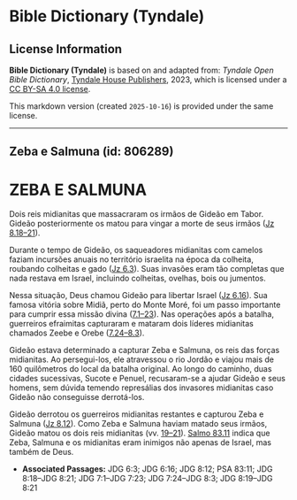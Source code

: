 # Bible Dictionary (Tyndale)

## License Information

**Bible Dictionary (Tyndale)** is based on and adapted from: _Tyndale Open Bible Dictionary_, [Tyndale House Publishers](https://tyndaleopenresources.com/), 2023, which is licensed under a [CC BY-SA 4.0 license](https://creativecommons.org/licenses/by-sa/4.0/legalcode.en).

This markdown version (created `2025-10-16`) is provided under the same license.



--------------------------------

## Zeba e Salmuna (id: 806289)

ZEBA E SALMUNA
==============

Dois reis midianitas que massacraram os irmãos de Gideão em Tabor. Gideão posteriormente os matou para vingar a morte de seus irmãos ([Jz 8\.18–21](https://ref.ly/Judg8:18-Judg8:21)).

Durante o tempo de Gideão, os saqueadores midianitas com camelos faziam incursões anuais no território israelita na época da colheita, roubando colheitas e gado ([Jz 6\.3](https://ref.ly/Judg6:3)). Suas invasões eram tão completas que nada restava em Israel, incluindo colheitas, ovelhas, bois ou jumentos.

Nessa situação, Deus chamou Gideão para libertar Israel ([Jz 6\.16](https://ref.ly/Judg6:16)). Sua famosa vitória sobre Midiã, perto do Monte Moré, foi um passo importante para cumprir essa missão divina ([7\.1–23](https://ref.ly/Judg7:1-Judg7:23)). Nas operações após a batalha, guerreiros efraimitas capturaram e mataram dois líderes midianitas chamados Zeebe e Orebe ([7\.24–8\.3](https://ref.ly/Judg7:24-Judg8:3)).

Gideão estava determinado a capturar Zeba e Salmuna, os reis das forças midianitas. Ao persegui\-los, ele atravessou o rio Jordão e viajou mais de 160 quilômetros do local da batalha original. Ao longo do caminho, duas cidades sucessivas, Sucote e Penuel, recusaram\-se a ajudar Gideão e seus homens, sem dúvida temendo represálias dos invasores midianitas caso Gideão não conseguisse derrotá\-los.

Gideão derrotou os guerreiros midianitas restantes e capturou Zeba e Salmuna ([Jz 8\.12](https://ref.ly/Judg8:12)). Como Zeba e Salmuna haviam matado seus irmãos, Gideão matou os dois reis midianitas (vv. [19–21](https://ref.ly/Judg8:19-Judg8:21)). [Salmo 83\.11](https://ref.ly/Ps83:11) indica que Zeba, Salmuna e os midianitas eram inimigos não apenas de Israel, mas também de Deus.

* **Associated Passages:** JDG 6:3; JDG 6:16; JDG 8:12; PSA 83:11; JDG 8:18–JDG 8:21; JDG 7:1–JDG 7:23; JDG 7:24–JDG 8:3; JDG 8:19–JDG 8:21

